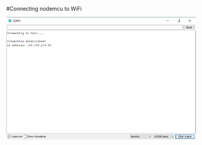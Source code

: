 #Connecting nodemcu to WiFi

<p align="center"> <img src="https://github.com/devabhixda/IoT_Lab/blob/master/WiFi/WiFi.png">  </p>
